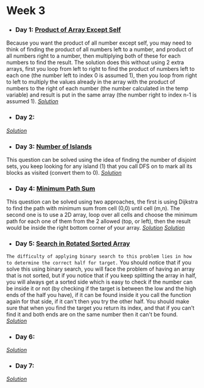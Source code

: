 # Week 3

* ### Day 1: [Product of Array Except Self](https://leetcode.com/explore/other/card/30-day-leetcoding-challenge/530/week-3/3300/)
Because you want the product of all number except self, you may need to think of finding the product of all numbers left to a number, and product of all numbers right to a number, then multiplying both of these for each numbers to find the result. The solution does this without using 2 extra arrays, first you loop from left to right to find the product of numbers left to each one (the number left to index 0 is assumed 1), then you loop from right to left to multiply the values already in the array with the product of numbers to the right of each number (the number calculated in the temp variable) and result is put in the same array (the number right to index n-1 is assumed 1).
[*Solution*](product_of_array_except_self.c++)

* ### Day 2: []()

[*Solution*]()

* ### Day 3: [Number of Islands](https://leetcode.com/explore/other/card/30-day-leetcoding-challenge/530/week-3/3302/)
This question can be solved using the idea of finding the number of disjoint sets, you keep looking for any island (1) that you call DFS on to mark all its blocks as visited (convert them to 0).
[*Solution*](number_of_islands.c++)

* ### Day 4: [Minimum Path Sum](https://leetcode.com/explore/other/card/30-day-leetcoding-challenge/530/week-3/3303/)
This question can be solved using two approaches, the first is using Dijkstra to find the path with minimum sum from cell (0,0) until cell (m,n). The second one is to use a 2D array, loop over all cells and choose the minimum path for each one of them from the 2 allowed (top, or left), then the result would be inside the right bottom corner of your array.
[*Solution*](minimum_path_sum_1.c++)
[*Solution*](minimum_path_sum_2.c++)

* ### Day 5: [Search in Rotated Sorted Array](https://leetcode.com/explore/other/card/30-day-leetcoding-challenge/530/week-3/3304)
`The difficulty of applying binary search to this problem lies in how to determine the correct half for target.` You should notice that if you solve this using binary search, you will face the problem of having an array that is not sorted,  but if you notice that if you keep splitting the array in half, you will always get a sorted side which is easy to check if the number can be inside it or not (by checking if the target is between the low and the high ends of the half you have), if it can be found inside it you call the function again for that side, if it can't then you try the other half. You should make sure that when you find the target you return its index, and that if you can't find it and both ends are on the same number then it can't be found.
[*Solution*](search_in_rotated_sorted_array.c++)

* ### Day 6: []()

[*Solution*]()

* ### Day 7: []()

[*Solution*]()

